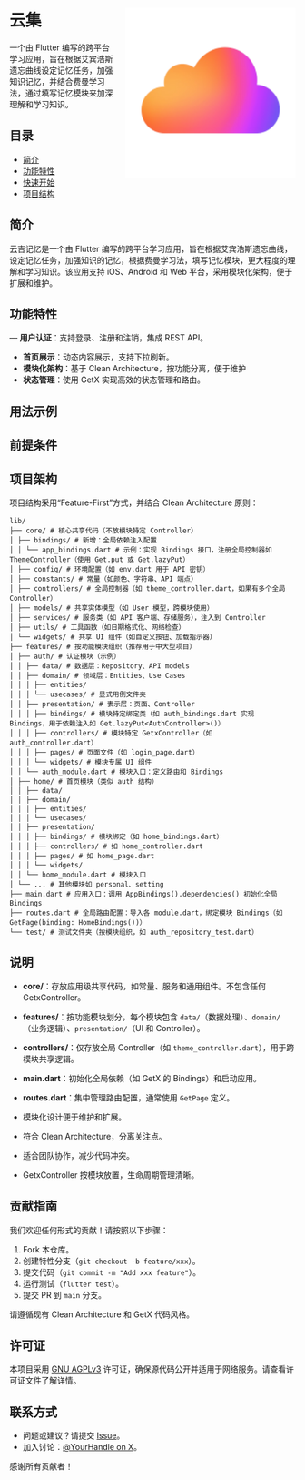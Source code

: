 # 云集  <img src="android/app/src/main/res/mipmap-xxxhdpi/ic_launcher.png" alt="图片描述" style="float: right; width: 300px; height: auto; margin-left: 20px;">
一个由 Flutter 编写的跨平台学习应用，旨在根据艾宾浩斯遗忘曲线设定记忆任务，加强知识记忆，并结合费曼学习法，通过填写记忆模块来加深理解和学习知识。


## 目录
- [简介](#简介)
- [功能特性](#功能特性)
- [快速开始](#快速开始)
- [项目结构](#项目结构)

  
## 简介
云吉记忆是一个由 Flutter 编写的跨平台学习应用，旨在根据艾宾浩斯遗忘曲线，设定记忆任务，加强知识的记忆，根据费曼学习法，填写记忆模块，更大程度的理解和学习知识。该应用支持 iOS、Android 和 Web 平台，采用模块化架构，便于扩展和维护。


## 功能特性
— **用户认证**：支持登录、注册和注销，集成 REST API。
- **首页展示**：动态内容展示，支持下拉刷新。
- **模块化架构**：基于 Clean Architecture，按功能分离，便于维护
- **状态管理**：使用 GetX 实现高效的状态管理和路由。

  
## 用法示例


## 前提条件


## 项目架构
项目结构采用“Feature-First”方式，并结合 Clean Architecture 原则：
```
lib/
├── core/ # 核心共享代码（不放模块特定 Controller）
│ ├── bindings/ # 新增：全局依赖注入配置
│ │ └── app_bindings.dart # 示例：实现 Bindings 接口，注册全局控制器如 ThemeController（使用 Get.put 或 Get.lazyPut）
│ ├── config/ # 环境配置（如 env.dart 用于 API 密钥）
│ ├── constants/ # 常量（如颜色、字符串、API 端点）
│ ├── controllers/ # 全局控制器（如 theme_controller.dart，如果有多个全局 Controller）
│ ├── models/ # 共享实体模型（如 User 模型，跨模块使用）
│ ├── services/ # 服务类（如 API 客户端、存储服务），注入到 Controller
│ ├── utils/ # 工具函数（如日期格式化、网络检查）
│ └── widgets/ # 共享 UI 组件（如自定义按钮、加载指示器）
├── features/ # 按功能模块组织（推荐用于中大型项目）
│ ├── auth/ # 认证模块（示例）
│ │ ├── data/ # 数据层：Repository、API models
│ │ ├── domain/ # 领域层：Entities、Use Cases
│ │ │ ├── entities/
│ │ │ └── usecases/ # 显式用例文件夹
│ │ ├── presentation/ # 表示层：页面、Controller
│ │ │ ├── bindings/ # 模块特定绑定类（如 auth_bindings.dart 实现 Bindings，用于依赖注入如 Get.lazyPut<AuthController>()）
│ │ │ ├── controllers/ # 模块特定 GetxController（如 auth_controller.dart）
│ │ │ ├── pages/ # 页面文件（如 login_page.dart）
│ │ │ └── widgets/ # 模块专属 UI 组件
│ │ └── auth_module.dart # 模块入口：定义路由和 Bindings
│ ├── home/ # 首页模块（类似 auth 结构）
│ │ ├── data/
│ │ ├── domain/
│ │ │ ├── entities/
│ │ │ └── usecases/
│ │ ├── presentation/
│ │ │ ├── bindings/ # 模块绑定（如 home_bindings.dart）
│ │ │ ├── controllers/ # 如 home_controller.dart
│ │ │ ├── pages/ # 如 home_page.dart
│ │ │ └── widgets/
│ │ └── home_module.dart # 模块入口
│ └── ... # 其他模块如 personal、setting
├── main.dart # 应用入口：调用 AppBindings().dependencies() 初始化全局 Bindings
├── routes.dart # 全局路由配置：导入各 module.dart，绑定模块 Bindings（如 GetPage(binding: HomeBindings())）
└── test/ # 测试文件夹（按模块组织，如 auth_repository_test.dart）
```
## 说明
- **core/**：存放应用级共享代码，如常量、服务和通用组件。不包含任何 GetxController。
- **features/**：按功能模块划分，每个模块包含 `data/`（数据处理）、`domain/`（业务逻辑）、`presentation/`（UI 和 Controller）。
- **controllers/**：仅存放全局 Controller（如 `theme_controller.dart`），用于跨模块共享逻辑。
- **main.dart**：初始化全局依赖（如 GetX 的 Bindings）和启动应用。
- **routes.dart**：集中管理路由配置，通常使用 `GetPage` 定义。

- 模块化设计便于维护和扩展。
- 符合 Clean Architecture，分离关注点。
- 适合团队协作，减少代码冲突。
- GetxController 按模块放置，生命周期管理清晰。

  
## 贡献指南
我们欢迎任何形式的贡献！请按照以下步骤：
1. Fork 本仓库。
2. 创建特性分支（`git checkout -b feature/xxx`）。
3. 提交代码（`git commit -m "Add xxx feature"`）。
4. 运行测试（`flutter test`）。
5. 提交 PR 到 `main` 分支。

请遵循现有 Clean Architecture 和 GetX 代码风格。

## 许可证
本项目采用 [GNU AGPLv3](LICENSE) 许可证，确保源代码公开并适用于网络服务。请查看许可证文件了解详情。

## 联系方式
- 问题或建议？请提交 [Issue](https://github.com/username/repo/issues)。
- 加入讨论：[@YourHandle on X](https://x.com/YourHandle)。

感谢所有贡献者！

